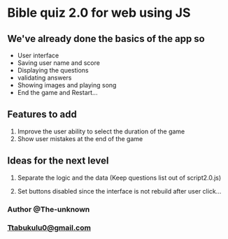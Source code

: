 # Bible quiz 2.0 for web using JS

## We've already done the basics of the app so
* User interface
* Saving user name and score
* Displaying the questions
* validating answers
* Showing images and playing song
* End the game and Restart...

## Features to add
1. Improve the user ability to select the duration of the game
2. Show user mistakes at the end of the game

## Ideas for the next level
1. Separate the logic and the data (Keep questions list out of script2.0.js)

2. Set buttons disabled since the interface is not rebuild after user click...

### Author @The-unknown
### Ttabukulu0@gmail.com
